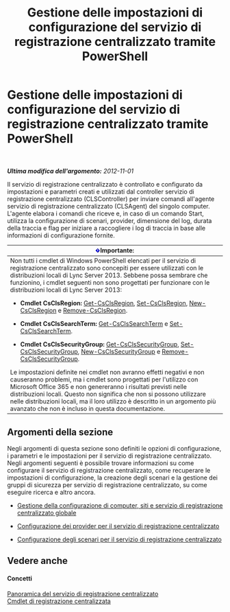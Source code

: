 ﻿---
title: Gestione delle impostazioni di configurazione del servizio di registrazione centralizzato tramite PowerShell
TOCTitle: Gestione delle impostazioni di configurazione del servizio di registrazione centralizzato tramite PowerShell
ms:assetid: f455c3aa-0061-413d-bdfb-a3e78f82723d
ms:mtpsurl: https://technet.microsoft.com/it-it/library/JJ721938(v=OCS.15)
ms:contentKeyID: 49887826
ms.date: 08/24/2015
mtps_version: v=OCS.15
ms.translationtype: HT
---

# Gestione delle impostazioni di configurazione del servizio di registrazione centralizzato tramite PowerShell

 

_**Ultima modifica dell'argomento:** 2012-11-01_

Il servizio di registrazione centralizzato è controllato e configurato da impostazioni e parametri creati e utilizzati dal controller servizio di registrazione centralizzato (CLSController) per inviare comandi all'agente servizio di registrazione centralizzato (CLSAgent) del singolo computer. L'agente elabora i comandi che riceve e, in caso di un comando Start, utilizza la configurazione di scenari, provider, dimensione del log, durata della traccia e flag per iniziare a raccogliere i log di traccia in base alle informazioni di configurazione fornite.

<table>
<colgroup>
<col style="width: 100%" />
</colgroup>
<thead>
<tr class="header">
<th><img src="images/Gg412908.important(OCS.15).gif" title="important" alt="important" />Importante:</th>
</tr>
</thead>
<tbody>
<tr class="odd">
<td>Non tutti i cmdlet di Windows PowerShell elencati per il servizio di registrazione centralizzato sono concepiti per essere utilizzati con le distribuzioni locali di Lync Server 2013. Sebbene possa sembrare che funzionino, i cmdlet seguenti non sono progettati per funzionare con le distribuzioni locali di Lync Server 2013:
<ul>
<li><p><strong>Cmdlet CsClsRegion:</strong> <a href="https://docs.microsoft.com/en-us/powershell/module/skype/Get-CsClsRegion">Get-CsClsRegion</a>, <a href="https://docs.microsoft.com/en-us/powershell/module/skype/Set-CsClsRegion">Set-CsClsRegion</a>, <a href="https://docs.microsoft.com/en-us/powershell/module/skype/New-CsClsRegion">New-CsClsRegion</a> e <a href="https://docs.microsoft.com/en-us/powershell/module/skype/Remove-CsClsRegion">Remove-CsClsRegion</a>.</p></li>
<li><p><strong>Cmdlet CsClsSearchTerm:</strong> <a href="https://docs.microsoft.com/en-us/powershell/module/skype/Get-CsClsSearchTerm">Get-CsClsSearchTerm</a> e <a href="https://docs.microsoft.com/en-us/powershell/module/skype/Set-CsClsSearchTerm">Set-CsClsSearchTerm</a>.</p></li>
<li><p><strong>Cmdlet CsClsSecurityGroup:</strong> <a href="https://docs.microsoft.com/en-us/powershell/module/skype/Get-CsClsSecurityGroup">Get-CsClsSecurityGroup</a>, <a href="https://docs.microsoft.com/en-us/powershell/module/skype/Set-CsClsSecurityGroup">Set-CsClsSecurityGroup</a>, <a href="https://docs.microsoft.com/en-us/powershell/module/skype/New-CsClsSecurityGroup">New-CsClsSecurityGroup</a> e <a href="https://docs.microsoft.com/en-us/powershell/module/skype/Remove-CsClsSecurityGroup">Remove-CsClsSecurityGroup</a>.</p></li>
</ul>
Le impostazioni definite nei cmdlet non avranno effetti negativi e non causeranno problemi, ma i cmdlet sono progettati per l'utilizzo con Microsoft Office 365 e non genereranno i risultati previsti nelle distribuzioni locali. Questo non significa che non si possono utilizzare nelle distribuzioni locali, ma il loro utilizzo è descritto in un argomento più avanzato che non è incluso in questa documentazione.</td>
</tr>
</tbody>
</table>


## Argomenti della sezione

Negli argomenti di questa sezione sono definiti le opzioni di configurazione, i parametri e le impostazioni per il servizio di registrazione centralizzato. Negli argomenti seguenti è possibile trovare informazioni su come configurare il servizio di registrazione centralizzato, come recuperare le impostazioni di configurazione, la creazione degli scenari e la gestione dei gruppi di sicurezza per servizio di registrazione centralizzato, su come eseguire ricerca e altro ancora.

  - [Gestione della configurazione di computer, siti e servizio di registrazione centralizzato globale](lync-server-2013-managing-computer-site-and-global-centralized-logging-service-configuration.md)

  - [Configurazione dei provider per il servizio di registrazione centralizzato](lync-server-2013-configuring-providers-for-centralized-logging-service.md)

  - [Configurazione degli scenari per il servizio di registrazione centralizzato](lync-server-2013-configuring-scenarios-for-the-centralized-logging-service.md)

## Vedere anche

#### Concetti

[Panoramica del servizio di registrazione centralizzato](lync-server-2013-overview-of-the-centralized-logging-service.md)  
[Cmdlet di registrazione centralizzata](https://docs.microsoft.com/en-us/powershell/module/skype/)

